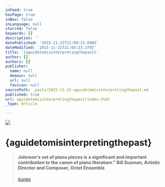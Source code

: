 ```yaml
---
inFeed: true
hasPage: true
inNav: false
inLanguage: null
starred: false
keywords: []
description: ''
datePublished: '2015-11-22T21:09:21.698Z'
dateModified: '2015-11-22T21:03:23.379Z'
title: '{aguidetomisinterpretingthepast}'
author: []
authors: []
publisher:
  name: null
  domain: null
  url: null
  favicon: null
sourcePath: _posts/2015-11-22-aguidetomisinterpretingthepast.md
published: true
url: aguidetomisinterpretingthepast/index.html
_type: Article

---
```

![](https://the-grid-user-content.s3-us-west-2.amazonaws.com/1cc68e48-eb7f-4409-95c4-956897eef7d7.jpg)

# {aguidetomisinterpretingthepast}

> #### Johnson's set of piano pieces is a significant and important contribution to the canon of piano literature." Bill Susman, Artistic Director and Composer, Octet Ensemble
> 
> [itunes][0]



[0]: https://itunes.apple.com/us/album/guide-to-misinterpreting-past/id674386536
